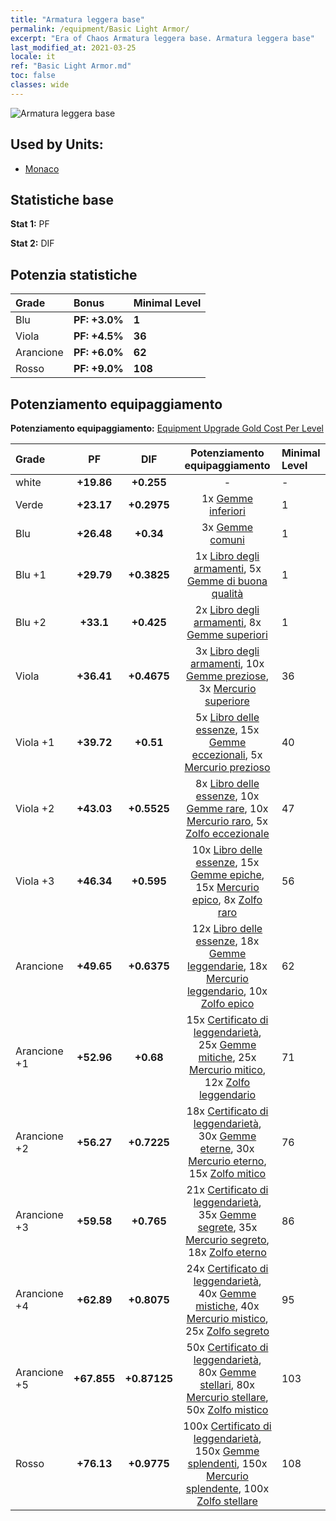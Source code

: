 ```yaml
---
title: "Armatura leggera base"
permalink: /equipment/Basic Light Armor/
excerpt: "Era of Chaos Armatura leggera base. Armatura leggera base"
last_modified_at: 2021-03-25
locale: it
ref: "Basic Light Armor.md"
toc: false
classes: wide
---
```


  ![Armatura leggera base](/images/e/e_1054.png)

## Used by Units:

* [Monaco](/it/units/Monk/) 


## Statistiche base
 **Stat 1:** PF

 **Stat 2:** DIF

## Potenzia statistiche

  |     Grade    |   Bonus | Minimal Level | 
  |:-------------|:--------|:--------------| 
  | Blu | **PF: +3.0%** | **1** | 
  | Viola | **PF: +4.5%** | **36** | 
  | Arancione | **PF: +6.0%** | **62** | 
  | Rosso | **PF: +9.0%** | **108** | 


## Potenziamento equipaggiamento
 **Potenziamento equipaggiamento:** [Equipment Upgrade Gold Cost Per Level](/equipment/EquipmentUpgradeCostPerLevel/) 

  |          Grade      | PF | DIF | Potenziamento equipaggiamento | Minimal Level |
  |:--------------------|:---------:|:---------:|:----------------:|:--------------|
  | white | **+19.86** | **+0.255** | - | - |
  | Verde | **+23.17** | **+0.2975** | 1x [Gemme inferiori](/it/Items/mat_4/) | 1 |
  | Blu | **+26.48** | **+0.34** | 3x [Gemme comuni](/it/Items/mat_10/) | 1 |
  | Blu +1 | **+29.79** | **+0.3825** | 1x [Libro degli armamenti](/it/Items/mat_18/), 5x [Gemme di buona qualità](/it/Items/mat_16/) | 1 |
  | Blu +2 | **+33.1** | **+0.425** | 2x [Libro degli armamenti](/it/Items/mat_25/), 8x [Gemme superiori](/it/Items/mat_23/) | 1 |
  | Viola | **+36.41** | **+0.4675** | 3x [Libro degli armamenti](/it/Items/mat_32/), 10x [Gemme preziose](/it/Items/mat_30/), 3x [Mercurio superiore](/it/Items/mat_21/) | 36 |
  | Viola +1 | **+39.72** | **+0.51** | 5x [Libro delle essenze](/it/Items/mat_39/), 15x [Gemme eccezionali](/it/Items/mat_37/), 5x [Mercurio prezioso](/it/Items/mat_28/) | 40 |
  | Viola +2 | **+43.03** | **+0.5525** | 8x [Libro delle essenze](/it/Items/mat_46/), 10x [Gemme rare](/it/Items/mat_44/), 10x [Mercurio raro](/it/Items/mat_42/), 5x [Zolfo eccezionale](/it/Items/mat_36/) | 47 |
  | Viola +3 | **+46.34** | **+0.595** | 10x [Libro delle essenze](/it/Items/mat_53/), 15x [Gemme epiche](/it/Items/mat_51/), 15x [Mercurio epico](/it/Items/mat_49/), 8x [Zolfo raro](/it/Items/mat_43/) | 56 |
  | Arancione | **+49.65** | **+0.6375** | 12x [Libro delle essenze](/it/Items/mat_60/), 18x [Gemme leggendarie](/it/Items/mat_58/), 18x [Mercurio leggendario](/it/Items/mat_56/), 10x [Zolfo epico](/it/Items/mat_50/) | 62 |
  | Arancione +1 | **+52.96** | **+0.68** | 15x [Certificato di leggendarietà](/it/Items/mat_67/), 25x [Gemme mitiche](/it/Items/mat_65/), 25x [Mercurio mitico](/it/Items/mat_63/), 12x [Zolfo leggendario](/it/Items/mat_57/) | 71 |
  | Arancione +2 | **+56.27** | **+0.7225** | 18x [Certificato di leggendarietà](/it/Items/mat_74/), 30x [Gemme eterne](/it/Items/mat_72/), 30x [Mercurio eterno](/it/Items/mat_70/), 15x [Zolfo mitico](/it/Items/mat_64/) | 76 |
  | Arancione +3 | **+59.58** | **+0.765** | 21x [Certificato di leggendarietà](/it/Items/mat_81/), 35x [Gemme segrete](/it/Items/mat_79/), 35x [Mercurio segreto](/it/Items/mat_77/), 18x [Zolfo eterno](/it/Items/mat_71/) | 86 |
  | Arancione +4 | **+62.89** | **+0.8075** | 24x [Certificato di leggendarietà](/it/Items/mat_88/), 40x [Gemme mistiche](/it/Items/mat_86/), 40x [Mercurio mistico](/it/Items/mat_84/), 25x [Zolfo segreto](/it/Items/mat_78/) | 95 |
  | Arancione +5 | **+67.855** | **+0.87125** | 50x [Certificato di leggendarietà](/it/Items/mat_95/), 80x [Gemme stellari](/it/Items/mat_93/), 80x [Mercurio stellare](/it/Items/mat_91/), 50x [Zolfo mistico](/it/Items/mat_85/) | 103 |
  | Rosso | **+76.13** | **+0.9775** | 100x [Certificato di leggendarietà](/it/Items/mat_102/), 150x [Gemme splendenti](/it/Items/mat_100/), 150x [Mercurio splendente](/it/Items/mat_98/), 100x [Zolfo stellare](/it/Items/mat_92/) | 108 |

